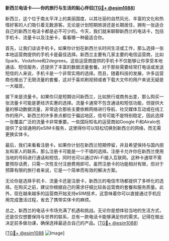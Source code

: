**新西兰电话卡——你的旅行与生活的贴心伴侣[[TG💪+ @esim1088](https://t.me/s/esim1088)]**

新西兰，这个位于南太平洋上的美丽国度，以其壮丽的自然风光、丰富的文化和热情好客的人们吸引着无数游客。无论是计划短期旅游还是长期居住，拥有一张适合自己的新西兰电话卡都是必不可少的。今天，我们就来聊聊新西兰的电话卡，包括手机卡、流量卡以及注册卡，看看哪一种最适合你。

首先，让我们谈谈手机卡。如果你计划在新西兰长时间生活或工作，那么选择一张本地运营商提供的手机卡是最佳选择。新西兰主要有几家主要的电信运营商，比如Spark、Vodafone和2degrees。这些运营商提供的手机卡不仅能够让你享受本地通话、短信服务，还提供了丰富的数据流量套餐。对于那些需要经常打电话或发送短信的人来说，手机卡是一个非常实用的选择。而且，随着科技的发展，许多运营商也推出了无限流量的套餐，这对于喜欢刷视频或者下载大文件的用户来说无疑是一大福音。

接下来是流量卡。如果你只是短期访问新西兰，比如旅行或商务出差，那么购买一张流量卡可能是更经济实惠的选择。流量卡通常不包含通话和短信功能，但提供大量的移动数据流量，非常适合那些主要依赖网络进行导航、社交媒体互动或在线工作的用户。新西兰的许多景点都位于偏远地区，信号可能不是特别稳定，因此选择一张覆盖广泛的流量卡非常重要。一些国际知名的运营商如Google Fi和Airalo也提供了全球通用的eSIM卡服务，这使得你可以轻松切换到新西兰的网络，而无需更换实体卡。

最后，我们来看看注册卡。如果你计划在新西兰短期停留，并且希望保持与国内朋友和家人的联系，那么注册卡可能是一个不错的选择。注册卡允许你在新西兰使用当地的号码进行通话和短信，同时也可以通过Wi-Fi接入互联网。这种卡通常不需要预存话费，只需一次性支付注册费用即可。虽然注册卡的功能相对有限，但对于预算有限的旅行者来说，它是一个简单而有效的解决方案。

无论你是选择手机卡、流量卡还是注册卡，新西兰的电信市场都提供了多样化的选择。在购买之前，建议你根据自己的需求仔细比较各运营商的套餐和服务质量。此外，现在越来越多的运营商开始支持eSIM技术，这意味着你可以直接通过手机应用完成激活过程，省去了携带实体卡的麻烦。

总之，新西兰的电话卡市场充满了机遇和挑战。无论你是想体验当地的生活方式，还是仅仅想要保持与世界的联系，总有一款电话卡能够满足你的需求。记得在做出决定前多做功课，确保选择最适合自己的产品。[[TG💪+ @esim1088](https://t.me/s/esim1088)]

[[TG💪+ @esim1088](https://t.me/s/esim1088) ![Image](https://i.postimg.cc/4NQfJmqS/Snipaste-2025-05-13-00-14-12.png)]